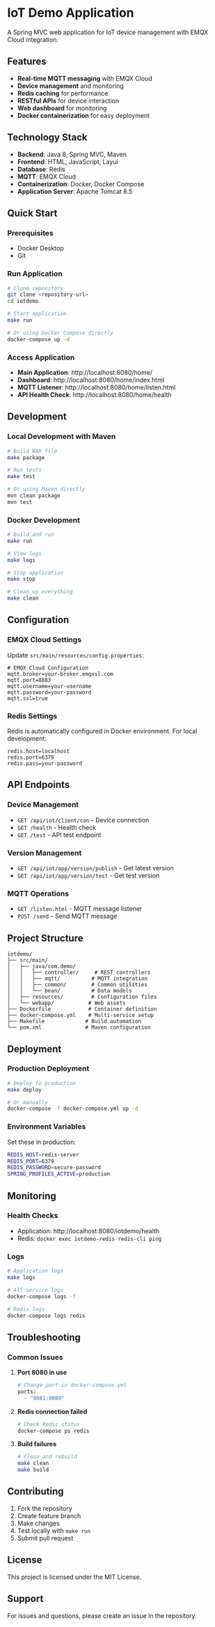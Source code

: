 # IoT Demo Application

A Spring MVC web application for IoT device management with EMQX Cloud integration.

## Features

- **Real-time MQTT messaging** with EMQX Cloud
- **Device management** and monitoring
- **Redis caching** for performance
- **RESTful APIs** for device interaction
- **Web dashboard** for monitoring
- **Docker containerization** for easy deployment

## Technology Stack

- **Backend**: Java 8, Spring MVC, Maven
- **Frontend**: HTML, JavaScript, Layui
- **Database**: Redis
- **MQTT**: EMQX Cloud
- **Containerization**: Docker, Docker Compose
- **Application Server**: Apache Tomcat 8.5

## Quick Start

### Prerequisites

- Docker Desktop
- Git

### Run Application

```bash
# Clone repository
git clone <repository-url>
cd iotdemo

# Start application
make run

# Or using Docker Compose directly
docker-compose up -d
```

### Access Application

- **Main Application**: http://localhost:8080/home/
- **Dashboard**: http://localhost:8080/home/index.html
- **MQTT Listener**: http://localhost:8080/home/listen.html
- **API Health Check**: http://localhost:8080/home/health

## Development

### Local Development with Maven

```bash
# Build WAR file
make package

# Run tests
make test

# Or using Maven directly
mvn clean package
mvn test
```

### Docker Development

```bash
# Build and run
make run

# View logs
make logs

# Stop application
make stop

# Clean up everything
make clean
```

## Configuration

### EMQX Cloud Settings

Update `src/main/resources/config.properties`:

```properties
# EMQX Cloud Configuration
mqtt.broker=your-broker.emqxsl.com
mqtt.port=8883
mqtt.username=your-username
mqtt.password=your-password
mqtt.ssl=true
```

### Redis Settings

Redis is automatically configured in Docker environment. For local development:

```properties
redis.host=localhost
redis.port=6379
redis.pass=your-password
```

## API Endpoints

### Device Management
- `GET /api/iot/client/con` - Device connection
- `GET /health` - Health check
- `GET /test` - API test endpoint

### Version Management
- `GET /api/iot/app/version/publish` - Get latest version
- `GET /api/iot/app/version/test` - Get test version

### MQTT Operations
- `GET /listen.html` - MQTT message listener
- `POST /send` - Send MQTT message

## Project Structure

```
iotdemo/
├── src/main/
│   ├── java/com.demo/
│   │   ├── controller/     # REST controllers
│   │   ├── mqtt/          # MQTT integration
│   │   ├── common/        # Common utilities
│   │   └── bean/          # Data models
│   ├── resources/         # Configuration files
│   └── webapp/           # Web assets
├── Dockerfile            # Container definition
├── docker-compose.yml    # Multi-service setup
├── Makefile             # Build automation
└── pom.xml              # Maven configuration
```

## Deployment

### Production Deployment

```bash
# Deploy to production
make deploy

# Or manually
docker-compose -f docker-compose.yml up -d
```

### Environment Variables

Set these in production:

```bash
REDIS_HOST=redis-server
REDIS_PORT=6379
REDIS_PASSWORD=secure-password
SPRING_PROFILES_ACTIVE=production
```

## Monitoring

### Health Checks

- Application: http://localhost:8080/iotdemo/health
- Redis: `docker exec iotdemo-redis redis-cli ping`

### Logs

```bash
# Application logs
make logs

# All service logs
docker-compose logs -f

# Redis logs
docker-compose logs redis
```

## Troubleshooting

### Common Issues

1. **Port 8080 in use**
   ```bash
   # Change port in docker-compose.yml
   ports:
     - "8081:8080"
   ```

2. **Redis connection failed**
   ```bash
   # Check Redis status
   docker-compose ps redis
   ```

3. **Build failures**
   ```bash
   # Clean and rebuild
   make clean
   make build
   ```

## Contributing

1. Fork the repository
2. Create feature branch
3. Make changes
4. Test locally with `make run`
5. Submit pull request

## License

This project is licensed under the MIT License.

## Support

For issues and questions, please create an issue in the repository.
